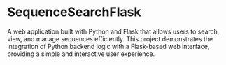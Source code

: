 # SequenceSearchFlask
A web application built with Python and Flask that allows users to search, view, and manage sequences efficiently. This project demonstrates the integration of Python backend logic with a Flask-based web interface, providing a simple and interactive user experience.

